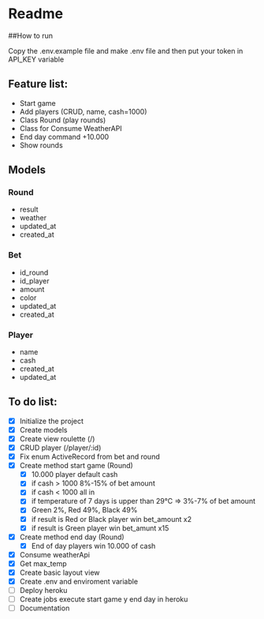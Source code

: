 # Readme
##How to run

Copy the .env.example file and make .env file and then put your token in API_KEY variable


## Feature list:

* Start game
* Add players (CRUD, name, cash=1000)
* Class Round (play rounds)
* Class for Consume WeatherAPI
* End day command +10.000
* Show rounds


## Models 

### Round
- result
- weather
- updated_at
- created_at


### Bet
- id_round
- id_player
- amount
- color
- updated_at
- created_at

### Player
- name
- cash
- created_at
- updated_at


## To do list:

- [X] Initialize the project
- [X] Create models
- [X] Create view roulette (/)
- [X] CRUD player (/player/:id)
- [X] Fix enum ActiveRecord from bet and round
- [x] Create method start game (Round)
    - [x] 10.000 player default cash
    - [x] if cash > 1000 8%-15% of bet amount
    - [x] if cash < 1000 all in
    - [x] if temperature of 7 days is upper than 29°C => 3%-7% of bet amount
    - [x] Green 2%, Red 49%, Black 49%
    - [x] if result is Red or Black player win bet_amount x2
    - [x] if result is Green player win bet_amunt x15
- [x] Create method end day (Round)
    - [x] End of day players win 10.000 of cash
- [x] Consume weatherApi
- [x] Get max_temp
- [X] Create basic layout view
- [X] Create .env and enviroment variable
- [ ] Deploy heroku
- [ ] Create jobs execute start game y end day in heroku
- [ ] Documentation